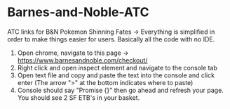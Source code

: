 # Barnes-and-Noble-ATC
ATC links for B&amp;N Pokemon Shinning Fates
-> Everything is simplified in order to make things easier for users. Basically all the code with no IDE. 

1. Open chrome, navigate to this page -> https://www.barnesandnoble.com/checkout/
2. Right click and open inspect element and navigate to the console tab
3. Open text file and copy and paste the text into the console  and click enter (The arrow ">" at the bottom indicates where to paste)
4. Console should say "Promise {<pending>}" then go ahead and refresh your page. You should see 2 SF ETB's in your basket.
